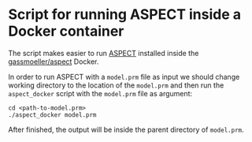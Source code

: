# Script for running ASPECT inside a Docker container

The script makes easier to run [ASPECT]() installed inside the [gassmoeller/aspect]()
Docker.

In order to run ASPECT with a `model.prm` file as input we should change working
directory to the location of the `model.prm` and then run the `aspect_docker` script
with the `model.prm` file as argument:

    cd <path-to-model.prm>
    ./aspect_docker model.prm

After finished, the output will be inside the parent directory of `model.prm`.
